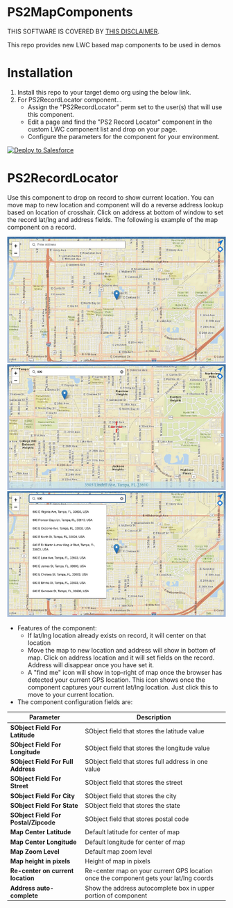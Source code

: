# PS2MapComponents
THIS SOFTWARE IS COVERED BY [THIS DISCLAIMER](https://raw.githubusercontent.com/thedges/Disclaimer/master/disclaimer.txt).

This repo provides new LWC based map components to be used in demos

# Installation
1. Install this repo to your target demo org using the below link.
2. For PS2RecordLocator component...
   * Assign the "PS2RecordLocator" perm set to the user(s) that will use this component.
   * Edit a page and find the "PS2 Record Locator" component in the custom LWC component list and drop on your page.
   * Configure the parameters for the component for your environment.

<a href="https://githubsfdeploy.herokuapp.com?owner=thedges&repo=PS2MapComponents&ref=main">
  <img alt="Deploy to Salesforce"
       src="https://raw.githubusercontent.com/afawcett/githubsfdeploy/master/deploy.png">
</a>

# PS2RecordLocator
Use this component to drop on record to show current location. You can move map to new location and component will do a reverse address lookup based on location of crosshair. Click on address at bottom of window to set the record lat/lng and address fields. The following is example of the map component on a record.

![alt text](./PS2RecordLocator-1.jpg "PS2RecordLocator Sample 1")
![alt text](./PS2RecordLocator-3.jpg "PS2RecordLocator Sample 2")
![alt text](./PS2RecordLocator-2.jpg "PS2RecordLocator Sample 3")


* Features of the component:
  - If lat/lng location already exists on record, it will center on that location
  - Move the map to new location and address will show in bottom of map. Click on address location and it will set fields on the record. Address will disappear once you have set it.
  - A "find me" icon will show in top-right of map once the browser has detected your current GPS location. This icon shows once the component captures your current lat/lng location. Just click this to move to your current location.
* The component configuration fields are:

| Parameter | Description |
|-----------|-------------|
| <b>SObject Field For Latitude</b> | SObject field that stores the latitude value |
| <b>SObject Field For Longitude</b> | SObject field that stores the longitude value |
| <b>SObject Field For Full Address</b> | SObject field that stores full address in one value |
| <b>SObject Field For Street</b> | SObject field that stores the street |
| <b>SObject Field For City</b> | SObject field that stores the city |
| <b>SObject Field For State</b> | SObject field that stores the state |
| <b>SObject Field For Postal/Zipcode</b> | SObject field that stores postal code |
| <b>Map Center Latitude</b> | Default latitude for center of map |
| <b>Map Center Longitude</b> | Default longitude for center of map |
| <b>Map Zoom Level</b> | Default map zoom level |
| <b>Map height in pixels</b> | Height of map in pixels |
| <b>Re-center on current location</b> | Re-center map on your current GPS location once the component gets your lat/lng coords |
| <b>Address auto-complete</b> | Show the address autocomplete box in upper portion of component |
